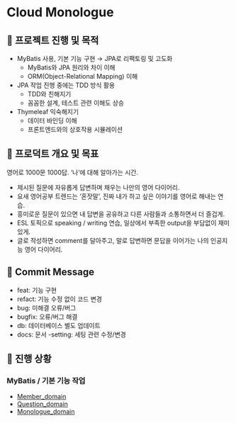 # Cloud Monologue

## 📌 프로젝트 진행 및 목적

- MyBatis 사용, 기본 기능 구현 → JPA로 리팩토링 및 고도화
    - MyBatis와 JPA 원리와 차이 이해
    - ORM(Object-Relational Mapping) 이해
- JPA 작업 진행 중에는 TDD 방식 활용
    - TDD와 친해지기
    - 꼼꼼한 설계, 테스트 관련 이해도 상승
- Thymeleaf 익숙해지기
    - 데이터 바인딩 이해
    - 프론트엔드와의 상호작용 시뮬레이션

## 📌 프로덕트 개요 및 목표

영어로 1000문 1000답. ‘나’에 대해 알아가는 시간.

- 제시된 질문에 자유롭게 답변하며 채우는 나만의 영어 다이어리.
- 요새 영어공부 트렌드는 ‘혼잣말’, 진짜 내가 하고 싶은 이야기를 영어로 해내는 연습.
- 흥미로운 질문이 있으면 내 답변을 공유하고 다른 사람들과 소통하면서 더 즐겁게.
- ESL 토픽으로 speaking / writing 연습, 일상에서 부족한 output을 부담없이 재미있게.
- 글로 작성하면 comment를 달아주고, 말로 답변하면 문답을 이어가는 나의 인공지능 영어 다이어리.

## 📌 Commit Message
- feat: 기능 구현
- refact: 기능 수정 없이 코드 변경
- bug: 미해결 오류/버그
- bugfix: 오류/버그 해결
- db: 데이터베이스 별도 업데이트
- docs: 문서
-setting: 세팅 관련 수정/변경

## 📌 진행 상황

### MyBatis / 기본 기능 작업

- [Member_domain](https://github.com/harriet221/CloudMonologue/blob/develop/document/Member_domain.md)
- [Question_domain](https://github.com/harriet221/CloudMonologue/blob/develop/document/Question_domain.md)
- [Monologue_domain](https://github.com/harriet221/CloudMonologue/blob/develop/document/Monologue_domain.md)